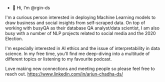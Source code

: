 - 👋 Hi, I’m @rgin-ds


I'm a curious person interested in deploying Machine Learning models to draw business and social insights from self-scraped data. 
On top of working with busyQA as their database QA analyst/data scientist, I am also busy with a number of NLP projects related to social media and the 2020 Election.

I'm especially interested in AI ethics and the issue of interpretability in data science. 
In my free time, you'll find me deep-diving into a multitude of different topics or listening to my favourite podcast.

Love making new connections and meeting people so please feel free to reach out.
https://www.linkedin.com/in/arjun-chadha-ds/

